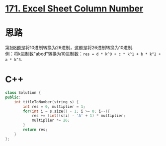 # [171. Excel Sheet Column Number](https://leetcode.com/problems/excel-sheet-column-number/description/)
# 思路
第[168题](https://leetcode.com/problems/excel-sheet-column-title/description/)是将10进制转换为26进制，这题是将26进制转换为10进制.    
例：将k进制数"abcd"转换为10进制数：`res = d * k^0 + c * k^1 + b * k^2 + a * k^3`.
# C++
``` C++
class Solution {
public:
    int titleToNumber(string s) {
        int res = 0, multiplier = 1;
        for(int i = s.size() - 1; i >= 0; i--){
            res += (int)(s[i] - 'A' + 1) * multiplier;
            multiplier *= 26;
        }
        return res;
    }
};
```
